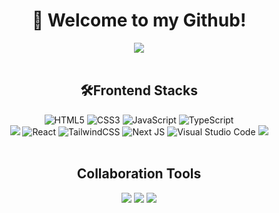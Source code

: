 <div align="center">
  <h1>👋 Welcome to my Github!</h1>
</div>

<div align="center">
  <img src="https://streak-stats.demolab.com?user=hsc03&theme=dark&hide_border=true&locale=ko&date_format=M%20j%5B%2C%20Y%5D" />
</div>

<br />

<div align="center">
  <h2>🛠Frontend Stacks</h2>
  <img src="https://img.shields.io/badge/html5-%23E34F26.svg?style=for-the-badge&logo=html5&logoColor=white" alt="HTML5"/>
  <img src="https://img.shields.io/badge/css3-%231572B6.svg?style=for-the-badge&logo=css3&logoColor=white" alt="CSS3"/>
  <img src="https://img.shields.io/badge/javascript-%23323330.svg?style=for-the-badge&logo=javascript&logoColor=%23F7DF1E" alt="JavaScript"/>
  <img src="https://img.shields.io/badge/typescript-%23007ACC.svg?style=for-the-badge&logo=typescript&logoColor=white" alt="TypeScript"/>
  <br />
  <img src="https://img.shields.io/badge/NPM-%23CB3837.svg?style=for-the-badge&logo=npm&logoColor=white"/>
  <img src="https://img.shields.io/badge/react-%2320232a.svg?style=for-the-badge&logo=react&logoColor=%2361DAFB" alt="React"/>
  <img src="https://img.shields.io/badge/tailwindcss-%2338B2AC.svg?style=for-the-badge&logo=tailwind-css&logoColor=white" alt="TailwindCSS"/>
  <img src="https://img.shields.io/badge/Next-black?style=for-the-badge&logo=next.js&logoColor=white" alt="Next JS"/>
  <img src="https://img.shields.io/badge/Visual%20Studio%20Code-0078d7.svg?style=for-the-badge&logo=visual-studio-code&logoColor=white" alt="Visual Studio Code"/>
  <img src="https://img.shields.io/badge/vercel-%23000000.svg?style=for-the-badge&logo=vercel&logoColor=white" />
</div>

<br />
  
<div align="center">
  <h2>Collaboration Tools</h2>
  <img src="https://img.shields.io/badge/figma-%23F24E1E.svg?style=for-the-badge&logo=figma&logoColor=white"/>
  <img src="https://img.shields.io/badge/Notion-%23000000.svg?style=for-the-badge&logo=notion&logoColor=white"/>
  <img src="https://img.shields.io/badge/Discord-%235865F2.svg?style=for-the-badge&logo=discord&logoColor=white"/>
</div>
